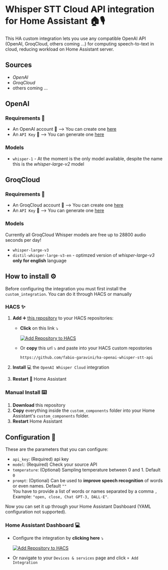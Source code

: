 # Whisper STT Cloud API integration for Home Assistant 🏠🎙️

This HA custom integration lets you use any compatible OpenAI API (OpenAI, GroqCloud, others coming ...) for computing speech-to-text in cloud, reducing workload on Home Assistant server.

## Sources

- *OpenAI*
- *GroqCloud*
- others coming ...

## OpenAI

### Requirements 📖

- An OpenAI account 👤  --> You can create one [here](https://platform.openai.com/signup)
- An `API Key` 🔑 --> You can generate one [here](https://platform.openai.com/api-keys)

### Models

- `whisper-1` - At the moment is the only model available, despite the name this is the *whisper-large-v2* model

## GroqCloud

### Requirements 📖

- An GroqCloud account 👤  --> You can create one [here](https://console.groq.com/login)
- An `API Key` 🔑 --> You can generate one [here](https://console.groq.com/keys)

### Models

Currently all GroqCloud Whisper models are free up to 28800 audio seconds per day!

- `whisper-large-v3`
- `distil-whisper-large-v3-en` - optimzed version of *whisper-large-v3* **only for english** language

## How to install ⚙️

Before configuring the integration you must first install the `custom_integration`. You can do it through HACS or manually

### HACS ✨

1. **Add** ➕ [this repository](https://my.home-assistant.io/redirect/hacs_repository/?owner=fabio-garavini&repository=ha-openai-whisper-stt-api&category=integration) to your HACS repositories:

    - **Click** on this link ⤵️

      [![Add Repository to HACS](https://my.home-assistant.io/badges/hacs_repository.svg)](https://my.home-assistant.io/redirect/hacs_repository/?owner=fabio-garavini&repository=ha-openai-whisper-stt-api&category=integration)

    - Or **copy** this url ⤵️ and paste into your HACS custom repostories

      ```url
      https://github.com/fabio-garavini/ha-openai-whisper-stt-api
      ```

2. **Install** 💻 the `OpenAI Whisper Cloud` integration
3. **Restart** 🔁 Home Assistant

### Manual Install ⌨️

1. **Download** this repository
2. **Copy** everything inside the `custom_components` folder into your Home Assistant's `custom_components` folder.
3. **Restart** Home Assistant

## Configuration 🔧

These are the parameters that you can configure:

- `api_key`: (Required) api key
- `model`: (Required) Check your source API
- `temperature`: (Optional) Sampling temperature between 0 and 1. Default `0`
- `prompt`: (Optional) Can be used to **improve speech recognition** of words or even names. Default `""`
  <br>You have to provide a list of words or names separated by a comma `, `
  <br>Example: `"open, close, Chat GPT-3, DALL·E"`.

Now you can set it up through your Home Assistant Dashboard (YAML configuration not supported).

### Home Assistant Dashboard 💻

- Configure the integration by **clicking here** ⤵️

  [![Add Repository to HACS](https://my.home-assistant.io/badges/config_flow_start.svg)](https://my.home-assistant.io/redirect/config_flow_start/?domain=openai_whisper_cloud)

- Or navigate to your `Devices & services` page and click `+ Add Integration`
